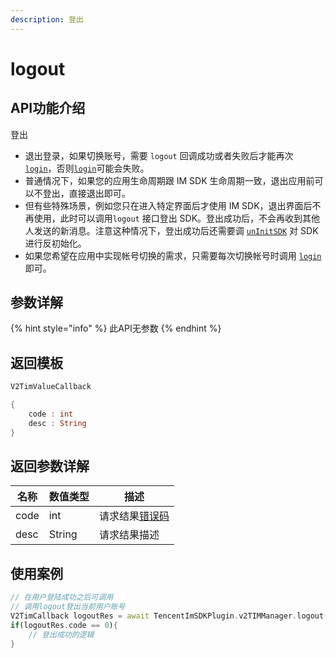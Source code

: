 ```yaml
---
description: 登出
---
```


# logout

## API功能介绍

登出

* 退出登录，如果切换账号，需要 `logout` 回调成功或者失败后才能再次 [`login`](login.md)，否则[`login`](login.md)可能会失败。
* 普通情况下，如果您的应用生命周期跟 IM SDK 生命周期一致，退出应用前可以不登出，直接退出即可。
* 但有些特殊场景，例如您只在进入特定界面后才使用 IM SDK，退出界面后不再使用，此时可以调用`logout` 接口登出 SDK。登出成功后，不会再收到其他人发送的新消息。注意这种情况下，登出成功后还需要调 [`unInitSDK`](uninitsdk.md) 对 SDK 进行反初始化。
* 如果您希望在应用中实现帐号切换的需求，只需要每次切换帐号时调用 [`login`](login.md) 即可。

## 参数详解

{% hint style="info" %}
此API无参数
{% endhint %}

## 返回模板

```dart
V2TimValueCallback

{
    code : int
    desc : String
}
```

## 返回参数详解

| 名称   | 数值类型   | 描述                                                             |
| ---- | ------ | -------------------------------------------------------------- |
| code | int    | 请求结果[错误码](https://cloud.tencent.com/document/product/269/1671) |
| desc | String | 请求结果描述                                                         |

## 使用案例  &#x20;

```dart
// 在用户登陆成功之后可调用
// 调用logout登出当前用户账号
V2TimCallback logoutRes = await TencentImSDKPlugin.v2TIMManager.logout();
if(logoutRes.code == 0){
    // 登出成功的逻辑
}
```
